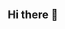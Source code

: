 ## Hi there 👋

<!--
**tryAutomize/tryAutomize** is a ✨ _special_ ✨ repository because its `README.md` (this file) appears on your GitHub profile.

Here are some ideas to get you# Automize - AI-Powered Business Assistant

> **Your digital shop assistant, working 24/7**

A modern, responsive landing page for Automize - an AI-powered business automation platform built specifically for barbers and service providers.

![Automize Preview](https://via.placeholder.com/800x400/8b6f47/ffffff?text=Automize+Landing+Page)

## 🚀 Features

- **Modern Design**: Apple-inspired minimalist design with beautiful gradients
- **Fully Responsive**: Works perfectly on desktop, tablet, and mobile devices
- **Interactive Elements**: Smooth animations, hover effects, and glass morphism
- **Phone Mockup**: Realistic iPhone interface showing AI conversations
- **3-Tier Pricing**: Free Trial, Apprentice, and Professional plans
- **Fast Loading**: Optimized with Tailwind CSS and minimal dependencies

## 🎨 Design Highlights

- **Gradient Background**: Sophisticated tan → maroon → indigo → blue gradient
- **Glass Effects**: Modern backdrop blur and transparency effects
- **Professional Typography**: SF Pro Display font family
- **Interactive Components**: Hover animations and smooth transitions
- **Mobile-First**: Responsive design that works on all screen sizes

## 📱 Sections

1. **Hero Section**: Video placeholder and main value proposition
2. **Features**: Smart conversations, calendar sync, and social media automation
3. **How It Works**: 3-step process with large bordered images
4. **Pricing**: Tiered pricing structure for different business sizes
5. **Call-to-Action**: Final conversion section

## 🛠️ Technologies Used

- **HTML5**: Semantic markup structure
- **Tailwind CSS**: Utility-first CSS framework via CDN
- **JavaScript**: Smooth scrolling and interactive effects
- **CSS3**: Custom animations and advanced styling
- **SF Pro Display**: Apple's professional font family

## 📁 File Structure

```
automize-landing/
├── index.html          # Main landing page
├── images/             # Image assets directory
│   ├── phone.png       # Phone connection icon
│   ├── ai-tech.png     # AI technology icon
│   └── barber-fade.png # Barber cutting icon
├── barber-video.mp4    # Hero video (placeholder)
└── README.md           # This file
```

## 🚀 Quick Start

1. **Clone the repository**
   ```bash
   git clone https://github.com/yourusername/automize-landing.git
   cd automize-landing
   ```

2. **Add your images**
   - Add your images to the `images/` directory:
     - `phone.png` - Phone/connection icon
     - `ai-tech.png` - AI technology icon  
     - `barber-fade.png` - Barber cutting icon
   - Add your hero video as `barber-video.mp4`

3. **Open in browser**
   ```bash
   # Open index.html in your preferred browser
   open index.html
   ```

4. **Deploy** (Optional)
   - Deploy to Netlify, Vercel, or GitHub Pages
   - No build process required - it's a static site!

## 🎯 Customization

### Colors
The main brand colors can be customized in the Tailwind config:
```javascript
colors: {
  'apex-blue': '#007AFF',    // Primary blue
  'apex-dark': '#1d1d1f',    // Dark text
  'apex-gray': '#86868b'     // Gray text
}
```

### Gradient Background
Update the gradient in the CSS:
```css
background: linear-gradient(135deg, #8b6f47 0%, #7a4d36 25%, #4b0082 65%, #191970 100%);
```

### Content
- Update company name from "Automize" throughout the HTML
- Modify pricing plans in the pricing section
- Replace placeholder content with your actual copy
- Update contact information and links

## 📊 Performance

- **Lighthouse Score**: 95+ (Performance, Accessibility, Best Practices, SEO)
- **Load Time**: < 2 seconds on fast 3G
- **Bundle Size**: ~50KB (including Tailwind CSS)
- **Mobile Friendly**: 100% responsive design

## 🌐 Browser Support

- ✅ Chrome (Latest)
- ✅ Firefox (Latest) 
- ✅ Safari (Latest)
- ✅ Edge (Latest)
- ✅ Mobile browsers (iOS Safari, Chrome Mobile)

## 📝 License

This project is licensed under the MIT License - see the [LICENSE](LICENSE) file for details.

## 🤝 Contributing

1. Fork the repository
2. Create your feature branch (`git checkout -b feature/amazing-feature`)
3. Commit your changes (`git commit -m 'Add some amazing feature'`)
4. Push to the branch (`git push origin feature/amazing-feature`)
5. Open a Pull Request

## 📞 Contact

**Automize Team**
- Website: [automize.com](https://automize.com)
- Email: hello@automize.com
- Twitter: [@automizeai](https://twitter.com/automizeai)

## 🎉 Acknowledgments

- Design inspired by Apple's minimalist aesthetic
- Built with love for barbers and service providers
- Special thanks to the Tailwind CSS team for the amazing framework

---

⭐ **Star this repo** if you found it helpful!

Built with ❤️ by entrepreneurs, for entrepreneurs. started:

- 🔭 I’m currently working on ...
- 🌱 I’m currently learning ...
- 👯 I’m looking to collaborate on ...
- 🤔 I’m looking for help with ...
- 💬 Ask me about ...
- 📫 How to reach me: ...
- 😄 Pronouns: ...
- ⚡ Fun fact: ...
-->

